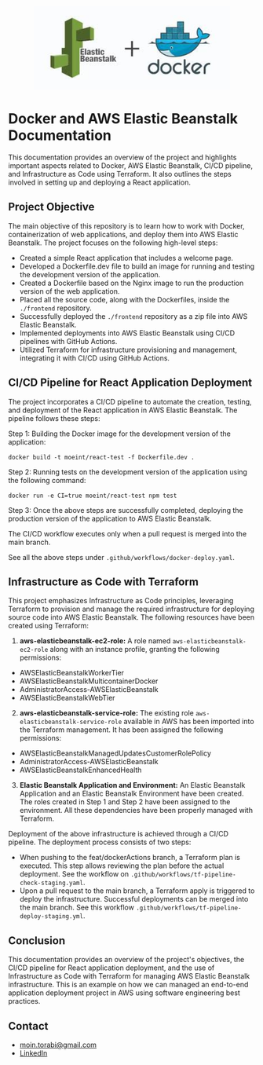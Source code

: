 <p align="center">
  <img width="400" height="170" src=./assets/AWSDocker.jpg>
</p>

# Docker and AWS Elastic Beanstalk Documentation
This documentation provides an overview of the project and highlights important aspects related to Docker, AWS Elastic Beanstalk, CI/CD pipeline, and Infrastructure as Code using Terraform. It also outlines the steps involved in setting up and deploying a React application.

## Project Objective
The main objective of this repository is to learn how to work with Docker, containerization of web applications, and deploy them into AWS Elastic Beanstalk. The project focuses on the following high-level steps:

- Created a simple React application that includes a welcome page.
- Developed a Dockerfile.dev file to build an image for running and testing the development version of the application.
- Created a Dockerfile based on the Nginx image to run the production version of the web application.
- Placed all the source code, along with the Dockerfiles, inside the ```./frontend``` repository.
- Successfully deployed the ```./frontend``` repository as a zip file into AWS Elastic Beanstalk.
- Implemented deployments into AWS Elastic Beanstalk using CI/CD pipelines with GitHub Actions.
- Utilized Terraform for infrastructure provisioning and management, integrating it with CI/CD using GitHub Actions.

## CI/CD Pipeline for React Application Deployment
The project incorporates a CI/CD pipeline to automate the creation, testing, and deployment of the React application in AWS Elastic Beanstalk. The pipeline follows these steps:

Step 1: Building the Docker image for the development version of the application:

```
docker build -t moeint/react-test -f Dockerfile.dev .
```

Step 2: Running tests on the development version of the application using the following command:

```
docker run -e CI=true moeint/react-test npm test
```

Step 3: Once the above steps are successfully completed, deploying the production version of the application to AWS Elastic Beanstalk.

The CI/CD workflow executes only when a pull request is merged into the main branch.

See all the above steps under ```.github/workflows/docker-deploy.yaml```. 

## Infrastructure as Code with Terraform
This project emphasizes Infrastructure as Code principles, leveraging Terraform to provision and manage the required infrastructure for deploying source code into AWS Elastic Beanstalk. The following resources have been created using Terraform:

1. **aws-elasticbeanstalk-ec2-role:** A role named `aws-elasticbeanstalk-ec2-role` along with an instance profile, granting the following permissions:

 - AWSElasticBeanstalkWorkerTier
 - AWSElasticBeanstalkMulticontainerDocker
 - AdministratorAccess-AWSElasticBeanstalk
 - AWSElasticBeanstalkWebTier

2. **aws-elasticbeanstalk-service-role:** The existing role `aws-elasticbeanstalk-service-role` available in AWS has been imported into the Terraform management. It has been assigned the following permissions:

 - AWSElasticBeanstalkManagedUpdatesCustomerRolePolicy
 - AdministratorAccess-AWSElasticBeanstalk
 - AWSElasticBeanstalkEnhancedHealth

3. **Elastic Beanstalk Application and Environment:** An Elastic Beanstalk Application and an Elastic Beanstalk Environment have been created. The roles created in Step 1 and Step 2 have been assigned to the environment. All these dependencies have been properly managed with Terraform. 

Deployment of the above infrastructure is achieved through a CI/CD pipeline. The deployment process consists of two steps:

 - When pushing to the feat/dockerActions branch, a Terraform plan is executed. This step allows reviewing the plan before the actual deployment. See the workflow on ```.github/workflows/tf-pipeline-check-staging.yaml```.
 - Upon a pull request to the main branch, a Terraform apply is triggered to deploy the infrastructure. Successful deployments can be merged into the main branch. See this workflow ```.github/workflows/tf-pipeline-deploy-staging.yml```.

## Conclusion
This documentation provides an overview of the project's objectives, the CI/CD pipeline for React application deployment, and the use of Infrastructure as Code with Terraform for managing AWS Elastic Beanstalk infrastructure. This is an example on how we can managed an end-to-end application deployment project in AWS using software engineering best practices. 

## Contact 
- moin.torabi@gmail.com
- [LinkedIn](https://www.linkedin.com/in/moeintorabi/)
